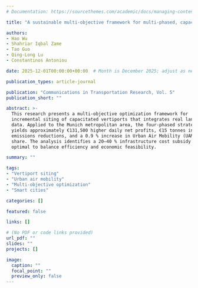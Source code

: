 ```yaml
---  
# Documentation: https://sourcethemes.com/academic/docs/managing-content/

title: "A sustainable multi-objective framework for multi-phased, capacitated vertiport siting with land use integration"

authors:
- Hao Wu
- Shahriar Iqbal Zame
- Tao Guo
- Qing-Long Lu
- Constantinos Antoniou

date: 2025-12-01T00:00:00+00:00  # Month is December 2025; adjust as needed

publication_types: article-journal

publication: "Communications in Transportation Research, Vol. 5"
publication_short: ""

abstract: >-
  This research presents a multi-objective optimization framework for
  incremental siting of capacitated vertiports that integrates real land-use
  data. Applied to the Munich metropolitan area, the four-phased strategy
  yields approximately €131,500 higher daily net profits, €15 tonnes in
  emissions reductions, and a 0.9 % increase in Urban Air Mobility (UAM) mode
  share. The analysis identifies a 20–40 % infrastructure cost subsidy as
  optimal to balance efficiency and economic feasibility.

summary: ""

tags:
- "Vertiport siting"
- "Urban air mobility"
- "Multi-objective optimization"
- "Smart cities"

categories: []

featured: false

links: []

# (No PDF or code links provided)
url_pdf: ""
slides: ""
projects: []

image:
  caption: ""
  focal_point: ""
  preview_only: false
---
```

